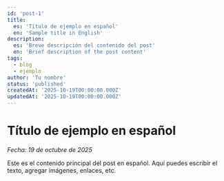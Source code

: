 ```yaml
---
id: 'post-1'
title:
  es: 'Título de ejemplo en español'
  en: 'Sample title in English'
description:
  es: 'Breve descripción del contenido del post'
  en: 'Brief description of the post content'
tags:
  - blog
  - ejemplo
author: 'Tu nombre'
status: 'published'
createdAt: '2025-10-19T00:00:00.000Z'
updatedAt: '2025-10-19T00:00:00.000Z'
---
```


# Título de ejemplo en español

_Fecha: 19 de octubre de 2025_

Este es el contenido principal del post en español. Aquí puedes escribir el texto, agregar imágenes, enlaces, etc.
